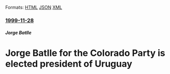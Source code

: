 
Formats: [HTML](/news/1999/11/28/jorge-batlle-for-the-colorado-party-is-elected-president-of-uruguay.html)  [JSON](/news/1999/11/28/jorge-batlle-for-the-colorado-party-is-elected-president-of-uruguay.json)  [XML](/news/1999/11/28/jorge-batlle-for-the-colorado-party-is-elected-president-of-uruguay.xml)  

### [1999-11-28](/news/1999/11/28/index.md)

##### Jorge Batlle
#  Jorge Batlle for the Colorado Party is elected president of Uruguay



